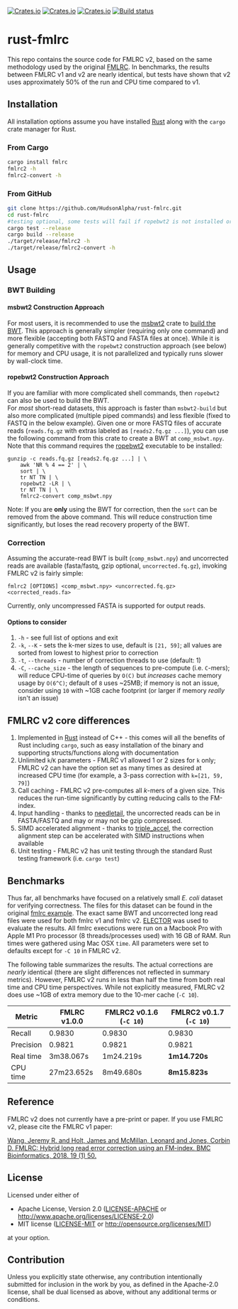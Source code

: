 [![Crates.io](https://img.shields.io/crates/d/fmlrc.svg)](https://crates.io/crates/fmlrc)
[![Crates.io](https://img.shields.io/crates/v/fmlrc.svg)](https://crates.io/crates/fmlrc)
[![Crates.io](https://img.shields.io/crates/l/fmlrc.svg)](https://crates.io/crates/fmlrc)
[![Build status](https://github.com/HudsonAlpha/rust-fmlrc/actions/workflows/quickstart-ci.yml/badge.svg)](https://github.com/HudsonAlpha/rust-fmlrc/actions)

# rust-fmlrc

This repo contains the source code for FMLRC v2, based on the same methodology used by the original [FMLRC](https://github.com/holtjma/fmlrc).  In benchmarks, the results between FMLRC v1 and v2 are nearly identical, but tests have shown that v2 uses approximately 50% of the run and CPU time compared to v1.

## Installation
All installation options assume you have installed [Rust](https://www.rust-lang.org) along with the `cargo` crate manager for Rust.

### From Cargo
```bash
cargo install fmlrc
fmlrc2 -h
fmlrc2-convert -h
```

### From GitHub
```bash 
git clone https://github.com/HudsonAlpha/rust-fmlrc.git
cd rust-fmlrc
#testing optional, some tests will fail if ropebwt2 is not installed or cannot be found on PATH
cargo test --release
cargo build --release
./target/release/fmlrc2 -h
./target/release/fmlrc2-convert -h
```

## Usage
### BWT Building
#### msbwt2 Construction Approach
For most users, it is recommended to use the [msbwt2](https://github.com/HudsonAlpha/rust-msbwt) crate to [build the BWT](https://github.com/HudsonAlpha/rust-msbwt#msbwt-building).
This approach is generally simpler (requiring only one command) and more flexible (accepting both FASTQ and FASTA files at once).
While it is generally competitive with the `ropebwt2` construction approach (see below) for memory and CPU usage, it is not parallelized and typically runs slower by wall-clock time.

#### ropebwt2 Construction Approach
If you are familiar with more complicated shell commands, then `ropebwt2` can also be used to build the BWT.  
For _most_ short-read datasets, this approach is faster than `msbwt2-build` but also more complicated (multiple piped commands) and less flexible (fixed to FASTQ in the below example).
Given one or more FASTQ files of accurate reads (`reads.fq.gz` with extras labeled as `[reads2.fq.gz ...]`), you can use the following command from this crate to create a BWT at `comp_msbwt.npy`.
Note that this command requires the [ropebwt2](https://github.com/lh3/ropebwt2) executable to be installed:
```
gunzip -c reads.fq.gz [reads2.fq.gz ...] | \
    awk 'NR % 4 == 2' | \
    sort | \
    tr NT TN | \
    ropebwt2 -LR | \
    tr NT TN | \
    fmlrc2-convert comp_msbwt.npy
```

Note: If you are **only** using the BWT for correction, then the `sort` can be removed from the above command. This will reduce construction time significantly, but loses the read recovery property of the BWT.

### Correction
Assuming the accurate-read BWT is built (`comp_msbwt.npy`) and uncorrected reads are available (fasta/fastq, gzip optional, `uncorrected.fq.gz`), invoking FMLRC v2 is fairly simple:
```
fmlrc2 [OPTIONS] <comp_msbwt.npy> <uncorrected.fq.gz> <corrected_reads.fa>
```

Currently, only uncompressed FASTA is supported for output reads.

#### Options to consider
1. `-h` - see full list of options and exit
2. `-k`, `--K` - sets the k-mer sizes to use, default is `[21, 59]`; all values are sorted from lowest to highest prior to correction
3. `-t`, `--threads` - number of correction threads to use (default: 1)
4. `-C`, `--cache_size` - the length of sequences to pre-compute (i.e. `C`-mers); will reduce CPU-time of queries by `O(C)` but *increases* cache memory usage by `O(6^C)`; default of `8` uses ~25MB; if memory is not an issue, consider using `10` with ~1GB cache footprint (or larger if memory _really_ isn't an issue)

## FMLRC v2 core differences
1. Implemented in [Rust](https://www.rust-lang.org) instead of C++ - this comes will all the benefits of Rust including `cargo`, such as easy installation of the binary and supporting structs/functions along with documentation
2. Unlimited `k`/`K` parameters - FMLRC v1 allowed 1 or 2 sizes for `k` only; FMLRC v2 can have the option set as many times as desired at increased CPU time (for example, a 3-pass correction with `k=[21, 59, 79]`) 
3. Call caching - FMLRC v2 pre-computes all _k_-mers of a given size. This reduces the run-time significantly by cutting reducing calls to the FM-index.
4. Input handling - thanks to [needletail](https://crates.io/crates/needletail), the uncorrected reads can be in FASTA/FASTQ and may or may not be gzip compressed.
5. SIMD accelerated alignment - thanks to [triple_accel](https://crates.io/crates/triple_accel), the correction alignment step can be accelerated with SIMD instructions when available
6. Unit testing - FMLRC v2 has unit testing through the standard Rust testing framework (i.e. `cargo test`)

## Benchmarks
Thus far, all benchmarks have focused on a relatively small _E. coli_ dataset for verifying correctness.
The files for this dataset can be found in the original [fmlrc example](https://github.com/holtjma/fmlrc/blob/master/example/run_example.sh).
The exact same BWT and uncorrected long read files were used for both fmlrc v1 and fmlrc v2.
[ELECTOR](https://github.com/kamimrcht/ELECTOR) was used to evaluate the results.
All fmlrc executions were run on a Macbook Pro with Apple M1 Pro processor (8 threads/processes used) with 16 GB of RAM.
Run times were gathered using Mac OSX `time`.
All parameters were set to defaults except for `-C 10` in FMLRC v2.

The following table summarizes the results. 
The actual corrections are _nearly_ identical (there are slight differences not reflected in summary metrics).
However, FMLRC v2 runs in less than half the time from both real time and CPU time perspectives. 
While not explicitly measured, FMLRC v2 does use ~1GB of extra memory due to the 10-mer cache (`-C 10`).

| Metric | FMLRC v1.0.0 | FMLRC2 v0.1.6 (`-C 10`) | FMLRC2 v0.1.7 (`-C 10`) |
| - | - | - | - |
| Recall | 0.9830 | 0.9830 | 0.9830 |
| Precision | 0.9821 | 0.9821 | 0.9821 |
| Real time | 3m38.067s | 1m24.219s | **1m14.720s** |
| CPU time | 27m23.652s | 8m49.680s | **8m15.823s** |

## Reference
FMLRC v2 does not currently have a pre-print or paper. If you use FMLRC v2, please cite the FMLRC v1 paper:

[Wang, Jeremy R. and Holt, James and McMillan, Leonard and Jones, Corbin D. FMLRC: Hybrid long read error correction using an FM-index. BMC Bioinformatics, 2018. 19 (1) 50.](https://bmcbioinformatics.biomedcentral.com/articles/10.1186/s12859-018-2051-3)

## License
Licensed under either of

 * Apache License, Version 2.0
   ([LICENSE-APACHE](LICENSE-APACHE) or http://www.apache.org/licenses/LICENSE-2.0)
 * MIT license
   ([LICENSE-MIT](LICENSE-MIT) or http://opensource.org/licenses/MIT)

at your option.

## Contribution
Unless you explicitly state otherwise, any contribution intentionally submitted
for inclusion in the work by you, as defined in the Apache-2.0 license, shall be
dual licensed as above, without any additional terms or conditions.